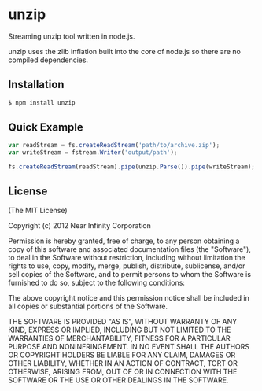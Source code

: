 # unzip

Streaming unzip tool written in node.js.

unzip uses the zlib inflation built into the core of node.js so there are no compiled dependencies.

## Installation

```bash
$ npm install unzip
```

## Quick Example

```javascript
var readStream = fs.createReadStream('path/to/archive.zip');
var writeStream = fstream.Writer('output/path');

fs.createReadStream(readStream).pipe(unzip.Parse()).pipe(writeStream);
```

## License

(The MIT License)

Copyright (c) 2012 Near Infinity Corporation

Permission is hereby granted, free of charge, to any person obtaining
a copy of this software and associated documentation files (the
"Software"), to deal in the Software without restriction, including
without limitation the rights to use, copy, modify, merge, publish,
distribute, sublicense, and/or sell copies of the Software, and to
permit persons to whom the Software is furnished to do so, subject to
the following conditions:

The above copyright notice and this permission notice shall be
included in all copies or substantial portions of the Software.

THE SOFTWARE IS PROVIDED "AS IS", WITHOUT WARRANTY OF ANY KIND,
EXPRESS OR IMPLIED, INCLUDING BUT NOT LIMITED TO THE WARRANTIES OF
MERCHANTABILITY, FITNESS FOR A PARTICULAR PURPOSE AND
NONINFRINGEMENT. IN NO EVENT SHALL THE AUTHORS OR COPYRIGHT HOLDERS BE
LIABLE FOR ANY CLAIM, DAMAGES OR OTHER LIABILITY, WHETHER IN AN ACTION
OF CONTRACT, TORT OR OTHERWISE, ARISING FROM, OUT OF OR IN CONNECTION
WITH THE SOFTWARE OR THE USE OR OTHER DEALINGS IN THE SOFTWARE.